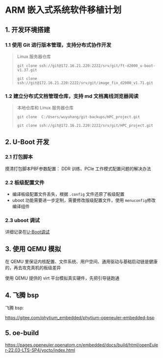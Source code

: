 # ARM 嵌入式系统软件移植计划

## 1. 开发环境搭建

### 1.1 使用 Git 进行版本管理，支持分布式协作开发

> Linux 服务器仓库
> ```text
> git clone ssh://git@172.16.21.220:2222/srv/git/ft-d2000_u-boot-v1.37.git
> ```
> ```text
> git clone ssh://git@172.16.21.220:2222/srv/git/image_fix_d2000_v1.71.git
> ```

### 1.2 建立分布式文档管理仓库，支持 md 文档离线浏览器阅读

> 本地仓库和 Linux 服务器仓库
> ```text
> git clone  C:/Users/wuyuhang/git-backups/HPC_project.git
> ```
> ```text
> git clone ssh://git@172.16.21.220:2222/srv/git/HPC_project.git
> ```

## 2. U-Boot 开发

### 2.1 打包脚本

摸清打包脚本PBF参数配置： DDR 训练、PCIe 工作模式配置问题的解决办法

### 2.2 板级配置文件

- 编译板级配置文件丢失，根据 `.config` 文件还原了板级配置
- uboot 功能需要进一步定制，需要修改版级配置文件，使用 `menuconfig`修改编译组件

### 2.3 uboot 调试

详细记录在[U-Boot调试](./U-Boot调试.md)

## 3. 使用 QEMU 模拟

在 QEMU 里保证内核配置、文件系统、用户空间、通用驱动与基础启动链是健康的，再去攻克真机的板级差异

使用 QEMU 提供的 virt 平台模拟真实硬件，先把引导链跑通

## 4. 飞腾 bsp

飞腾 bsp:

https://gitee.com/phytium_embedded/phytium-openeuler-embedded-bsp

## 5. oe-build

https://pages.openeuler.openatom.cn/embedded/docs/build/html/openEuler-22.03-LTS-SP4/yocto/index.html
